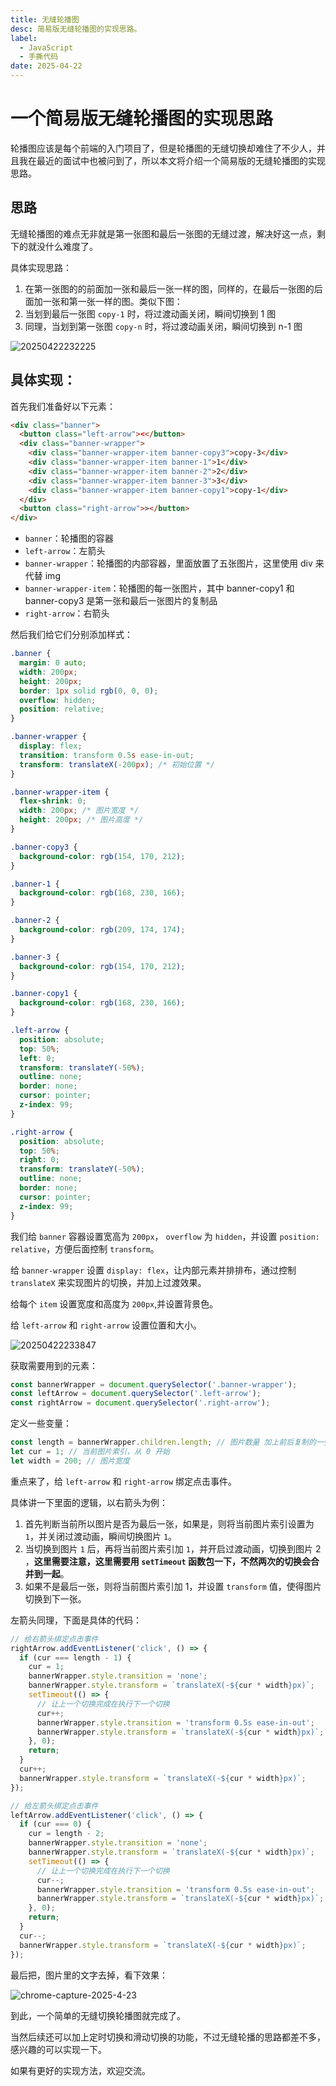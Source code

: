 ```yaml
---
title: 无缝轮播图
desc: 简易版无缝轮播图的实现思路。
label:
  - JavaScript
  - 手撕代码
date: 2025-04-22
---
```


# 一个简易版无缝轮播图的实现思路

轮播图应该是每个前端的入门项目了，但是轮播图的无缝切换却难住了不少人，并且我在最近的面试中也被问到了，所以本文将介绍一个简易版的无缝轮播图的实现思路。

## 思路

无缝轮播图的难点无非就是第一张图和最后一张图的无缝过渡，解决好这一点，剩下的就没什么难度了。

具体实现思路：

1.  在第一张图的的前面加一张和最后一张一样的图，同样的，在最后一张图的后面加一张和第一张一样的图。类似下图：
2.  当划到最后一张图 `copy-1` 时，将过渡动画关闭，瞬间切换到 1 图
3.  同理，当划到第一张图 `copy-n` 时，将过渡动画关闭，瞬间切换到 n-1 图

![20250422232225](https://raw.githubusercontent.com/CodingAndSleeping/picgo/master/20250422232225.png)

## 具体实现：

首先我们准备好以下元素：

```html
<div class="banner">
  <button class="left-arrow"><</button>
  <div class="banner-wrapper">
    <div class="banner-wrapper-item banner-copy3">copy-3</div>
    <div class="banner-wrapper-item banner-1">1</div>
    <div class="banner-wrapper-item banner-2">2</div>
    <div class="banner-wrapper-item banner-3">3</div>
    <div class="banner-wrapper-item banner-copy1">copy-1</div>
  </div>
  <button class="right-arrow">></button>
</div>
```

- `banner`：轮播图的容器
- `left-arrow`：左箭头
- `banner-wrapper`：轮播图的内部容器，里面放置了五张图片，这里使用 div 来代替 img
- `banner-wrapper-item`：轮播图的每一张图片，其中 banner-copy1 和 banner-copy3 是第一张和最后一张图片的复制品
- `right-arrow`：右箭头

然后我们给它们分别添加样式：

```css
.banner {
  margin: 0 auto;
  width: 200px;
  height: 200px;
  border: 1px solid rgb(0, 0, 0);
  overflow: hidden;
  position: relative;
}

.banner-wrapper {
  display: flex;
  transition: transform 0.5s ease-in-out;
  transform: translateX(-200px); /* 初始位置 */
}

.banner-wrapper-item {
  flex-shrink: 0;
  width: 200px; /* 图片宽度 */
  height: 200px; /* 图片高度 */
}

.banner-copy3 {
  background-color: rgb(154, 170, 212);
}

.banner-1 {
  background-color: rgb(168, 230, 166);
}

.banner-2 {
  background-color: rgb(209, 174, 174);
}

.banner-3 {
  background-color: rgb(154, 170, 212);
}

.banner-copy1 {
  background-color: rgb(168, 230, 166);
}

.left-arrow {
  position: absolute;
  top: 50%;
  left: 0;
  transform: translateY(-50%);
  outline: none;
  border: none;
  cursor: pointer;
  z-index: 99;
}

.right-arrow {
  position: absolute;
  top: 50%;
  right: 0;
  transform: translateY(-50%);
  outline: none;
  border: none;
  cursor: pointer;
  z-index: 99;
}
```

我们给 `banner` 容器设置宽高为 `200px`， `overflow` 为 `hidden`，并设置 `position: relative`，方便后面控制 `transform`。

给 `banner-wrapper` 设置 `display: flex`，让内部元素并排排布，通过控制 `translateX` 来实现图片的切换，并加上过渡效果。

给每个 `item` 设置宽度和高度为 `200px`,并设置背景色。

给 `left-arrow` 和 `right-arrow` 设置位置和大小。

![20250422233847](https://raw.githubusercontent.com/CodingAndSleeping/picgo/master/20250422233847.png)

获取需要用到的元素：

```javascript
const bannerWrapper = document.querySelector('.banner-wrapper');
const leftArrow = document.querySelector('.left-arrow');
const rightArrow = document.querySelector('.right-arrow');
```

定义一些变量：

```javascript
const length = bannerWrapper.children.length; // 图片数量 加上前后复制的一张共五张
let cur = 1; // 当前图片索引，从 0 开始
let width = 200; // 图片宽度
```

重点来了，给 `left-arrow` 和 `right-arrow` 绑定点击事件。

具体讲一下里面的逻辑，以右箭头为例：

1. 首先判断当前所以图片是否为最后一张，如果是，则将当前图片索引设置为 `1`，并关闭过渡动画，瞬间切换图片 `1`。
2. 当切换到图片 `1` 后，再将当前图片索引加 `1`，并开启过渡动画，切换到图片 2 ，**这里需要注意，这里需要用 `setTimeout` 函数包一下，不然两次的切换会合并到一起**。
3. 如果不是最后一张，则将当前图片索引加 1，并设置 `transform` 值，使得图片切换到下一张。

左箭头同理，下面是具体的代码：

```javascript
// 给右箭头绑定点击事件
rightArrow.addEventListener('click', () => {
  if (cur === length - 1) {
    cur = 1;
    bannerWrapper.style.transition = 'none';
    bannerWrapper.style.transform = `translateX(-${cur * width}px)`;
    setTimeout(() => {
      // 让上一个切换完成在执行下一个切换
      cur++;
      bannerWrapper.style.transition = 'transform 0.5s ease-in-out';
      bannerWrapper.style.transform = `translateX(-${cur * width}px)`;
    }, 0);
    return;
  }
  cur++;
  bannerWrapper.style.transform = `translateX(-${cur * width}px)`;
});

// 给左箭头绑定点击事件
leftArrow.addEventListener('click', () => {
  if (cur === 0) {
    cur = length - 2;
    bannerWrapper.style.transition = 'none';
    bannerWrapper.style.transform = `translateX(-${cur * width}px)`;
    setTimeout(() => {
      // 让上一个切换完成在执行下一个切换
      cur--;
      bannerWrapper.style.transition = 'transform 0.5s ease-in-out';
      bannerWrapper.style.transform = `translateX(-${cur * width}px)`;
    }, 0);
    return;
  }
  cur--;
  bannerWrapper.style.transform = `translateX(-${cur * width}px)`;
});
```

最后把，图片里的文字去掉，看下效果：

![chrome-capture-2025-4-23](https://raw.githubusercontent.com/CodingAndSleeping/picgo/master/chrome-capture-2025-4-23.gif)

到此，一个简单的无缝切换轮播图就完成了。

当然后续还可以加上定时切换和滑动切换的功能，不过无缝轮播的思路都差不多，感兴趣的可以实现一下。

如果有更好的实现方法，欢迎交流。
